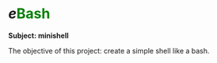 # *e*<span style="color:green">Bash</span>


**Subject: minishell**

The objective of this project: create a simple shell like a bash.
